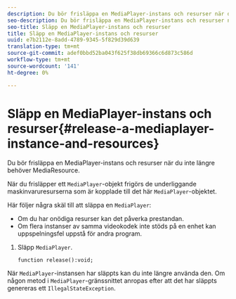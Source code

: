 ```yaml
---
description: Du bör frisläppa en MediaPlayer-instans och resurser när du inte längre behöver MediaResource.
seo-description: Du bör frisläppa en MediaPlayer-instans och resurser när du inte längre behöver MediaResource.
seo-title: Släpp en MediaPlayer-instans och resurser
title: Släpp en MediaPlayer-instans och resurser
uuid: e7b2112e-8add-4789-9345-5f829d39d639
translation-type: tm+mt
source-git-commit: adef0bbd52ba043f625f38db69366c6d873c586d
workflow-type: tm+mt
source-wordcount: '141'
ht-degree: 0%

---
```



# Släpp en MediaPlayer-instans och resurser{#release-a-mediaplayer-instance-and-resources}

Du bör frisläppa en MediaPlayer-instans och resurser när du inte längre behöver MediaResource.

När du frisläpper ett `MediaPlayer`-objekt frigörs de underliggande maskinvaruresurserna som är kopplade till det här `MediaPlayer`-objektet.

Här följer några skäl till att släppa en `MediaPlayer`:

* Om du har onödiga resurser kan det påverka prestandan.
* Om flera instanser av samma videokodek inte stöds på en enhet kan uppspelningsfel uppstå för andra program.

1. Släpp `MediaPlayer`.

   ```
   function release():void;
   ```

När `MediaPlayer`-instansen har släppts kan du inte längre använda den. Om någon metod i `MediaPlayer`-gränssnittet anropas efter att det har släppts genereras ett `IllegalStateException`.